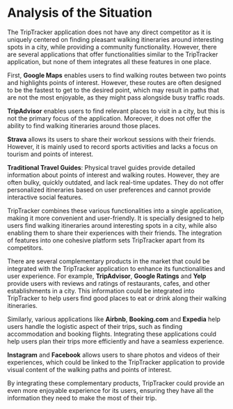 # Analysis of the Situation

The TripTracker application does not have any direct competitor as it is uniquely centered on 
finding pleasant walking itineraries around interesting spots in a city, while providing a community 
functionality. However, there are several applications that offer functionalities similar to the 
TripTracker application, but none of them integrates all these features in one place.

First, **Google Maps** enables users to find walking routes between two points and highlights points of interest. 
However, these routes are often designed to be the fastest to get to the desired point, 
which may result in paths that are not the most enjoyable, as they might pass alongside busy traffic roads.

**TripAdvisor** enables users to find relevant places to visit in a city, but this is not the 
primary focus of the application. Moreover, it does not offer the ability to find walking itineraries
around those places.

**Strava** allows its users to share their workout sessions with their friends. However, it is 
mainly used to record sports activities and lacks a focus on tourism and points of interest.

**Traditional Travel Guides**: Physical travel guides provide detailed information about points of interest and walking routes. However, they are often bulky, quickly outdated, and lack real-time updates. They do not offer personalized itineraries based on user preferences and cannot provide interactive social features.

TripTracker combines these various functionalities into a single application, making it more 
convenient and user-friendly. It is specially designed to help users find walking itineraries around 
interesting spots in a city, while also enabling them to share their experiences with their friends. 
The integration of features into one cohesive platform sets TripTracker apart from its competitors.


There are several complementary products in the market that could be integrated with the TripTracker 
application to enhance its functionalities and user experience. For example, **TripAdvisor**, 
**Google Ratings** and **Yelp** provide users with reviews and ratings of restaurants, cafes, and 
other establishments in a city. This information could be integrated into TripTracker to help users 
find good places to eat or drink along their walking itineraries.

Similarly, various applications like **Airbnb**, **Booking.com** and **Expedia** help users handle 
the logistic aspect of their trips, such as finding accommodation and booking flights. Integrating
these applications could help users plan their trips more efficiently and have a seamless experience.

**Instagram** and **Facebook** allows users to share photos and videos of their experiences, which 
could be linked to the TripTracker application to provide visual content of the walking paths and 
points of interest.

By integrating these complementary products, TripTracker could provide an even more enjoyable 
experience for its users, ensuring they have all the information they need to make the most of their 
trip.
